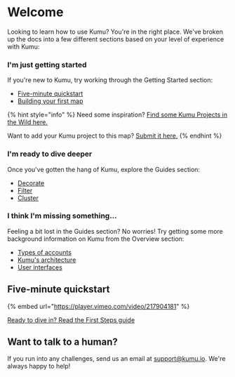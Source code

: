 # Welcome

Looking to learn how to use Kumu? You're in the right place. We've broken up the docs into a few different sections based on your level of experience with Kumu:

### I'm just getting started

If you're new to Kumu, try working through the Getting Started section:

* [Five-minute quickstart](./#five-minute-quickstart)
* [Building your first map](getting-started/first-steps.md#build-your-first-map)

{% hint style="info" %}
Need some inspiration? [Find some Kumu Projects in the Wild here.](https://kumu.io/kumu/projects-in-the-wild#projects-in-the-wild)&#x20;

Want to add your Kumu project to this map? [Submit it here.](https://form.typeform.com/to/aUUuSLnj)&#x20;
{% endhint %}

### I'm ready to dive deeper

Once you've gotten the hang of Kumu, explore the Guides section:

* [Decorate](guides/decorate.md)
* [Filter](guides/filter.md)
* [Cluster](guides/clustering.md)

### I think I'm missing something...

Feeling a bit lost in the Guides section? No worries! Try getting some more background information on Kumu from the Overview section:

* [Types of accounts](overview/accounts-and-workspaces.md)
* [Kumu's architecture](overview/kumus-architecture.md)
* [User interfaces](overview/user-interfaces.md)

## Five-minute quickstart

{% embed url="https://player.vimeo.com/video/217904181" %}

[Ready to dive in? Read the First Steps guide](getting-started/first-steps.md)

## Want to talk to a human?

If you run into any challenges, send us an email at [support@kumu.io](mailto:support@kumu.io). We're always happy to help!



